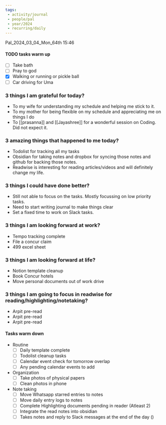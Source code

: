 ```yaml
---
tags:
 - activity/journal
 - people/pal
 - year/2024
 - recurring/daily
---
```


Pal_2024_03_04_Mon_64th
15:46

#### TODO tasks warm up
- [ ] Take bath
- [ ] Pray to god
- [x] Walking or running or pickle ball
- [ ] Car driving for Uma 

### 3 things I am grateful for today?
- To my wife for understanding my schedule and helping me stick to it.
- To my mother for being flexible on my schedule and appreciating me on things I do
- To [[prasanna]] and [[Jayashree]] for a wonderful session on Coding. Did not expect it. 

### 3 amazing things that happened to me today?
- Todolist for tracking all my tasks
- Obsidian for taking notes and dropbox for syncing those notes and github for backing those notes.
- Readwise is interesting for reading articles/videos and will definitely change my life. 

### 3 things I could have done better?
- Still not able to focus on the tasks. Mostly focussing on low priority tasks.
- Need to start writing journal to make things clear
- Set a fixed time to work on Slack tasks. 

### 3 things I am looking forward at work? 
- Tempo tracking complete
- File a concur claim 
- 499 excel sheet

### 3 things I am looking forward at life? 
- Notion template cleanup
- Book Concur hotels
- Move personal documents out of work drive 
### 3 things I am going to focus in readwise for reading/highlighting/notetaking? 
- Arpit pre-read
- Arpit pre-read
- Arpit pre-read 

#### Tasks warm down
- Routine
	- [ ] Daily template complete	
	- [ ] Todolist cleanup tasks 
	- [ ] Calendar event check for tomorrow overlap 
	- [ ] Any pending calendar events to add 
- Organization
	- [ ] Take photos of physical papers
	- [ ] Clean photos in phone
- Note taking
	- [ ] Move Whatsapp starred entries to notes
	- [ ] Move daily entry logs to notes
	- [ ] Complete Highlighting documents pending in reader (Atleast 2)
	- [ ] Integrate the read notes into obsidian 
	- [ ] Takes notes and reply to Slack messages at the end of the day ()